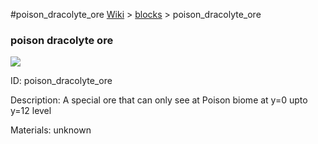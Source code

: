 #poison_dracolyte_ore
<a href="/wiki.html">Wiki</a> > <a href="/posts/wiki/blocks">blocks</a> > <a>poison_dracolyte_ore</a>
<div class="iteminfo">
<h3>poison dracolyte ore</h3>
<img class="pixelimage" src="https://dragon-force-studio.com/images/EF_wiki/poison_dracolyte_ore.png">

<a class="iteminfoitem">ID: poison_dracolyte_ore</a></div>
Description:  A special ore that can only see at Poison biome at y=0 upto y=12 level 

Materials:   unknown